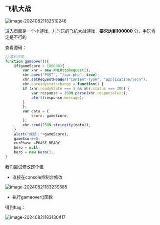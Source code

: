 ## 飞机大战

![image-20240821182510246](C:/Users/lenovo/Desktop/%E7%B4%A0%E6%9D%90%E5%BA%93/%E7%B4%A0%E6%9D%90/image-20240821182510246.png)

进入页面是一个小游戏，儿时玩的飞机大战游戏，**要求达到100000** 分，手玩肯定是不行的

查看源码：

```javascript
//游戏结束
function gameover(){
    if(gameScore > 100000){
        var xhr = new XMLHttpRequest();
        xhr.open("POST", "/api.php", true);
        xhr.setRequestHeader("Content-Type", "application/json");
        xhr.onreadystatechange = function() {
        if (xhr.readyState === 4 && xhr.status === 200) {
            var response = JSON.parse(xhr.responseText);
            alert(response.message);
        }
        };
        var data = {
            score: gameScore,
        };
        xhr.send(JSON.stringify(data));
    }
	alert("成绩："+gameScore);
	gameScore=0;  
	curPhase =PHASE_READY;  
	hero = null;
	hero = new Hero();  	    
}
```

我们尝试修改这个值

- 直接在console控制台修改

![image-20240821183239585](C:/Users/lenovo/Desktop/%E7%B4%A0%E6%9D%90%E5%BA%93/%E7%B4%A0%E6%9D%90/image-20240821183239585.png)

- 执行gameover()函数

得到flag：

![image-20240821183130417](C:/Users/lenovo/Desktop/%E7%B4%A0%E6%9D%90%E5%BA%93/%E7%B4%A0%E6%9D%90/image-20240821183130417.png)